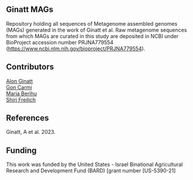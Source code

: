 
## Ginatt MAGs 

Repository holding all sequences of Metagenome assembled genomes (MAGs) generated in the work of Ginatt et al. 
Raw metagenome sequences from which MAGs are curated in this study are deposited in NCBI under BioProject accession number PRJNA779554 
(https://www.ncbi.nlm.nih.gov/bioproject/PRJNA779554). 

## Contributors

[Alon Ginatt](https://www.freilich-lab.com/alon-ginat/) \
[Gon Carmi](https://www.freilich-lab.com/members) \
[Maria Berihu](https://www.freilich-lab.com/maria-detailes) \
[Shiri Freilich](https://www.freilich-lab.com/) 


## References

Ginatt, A et al. 2023.

## Funding

This work was funded by the United States - Israel Binational Agricultural Research and Development Fund (BARD) [grant number [US-5390-21]

